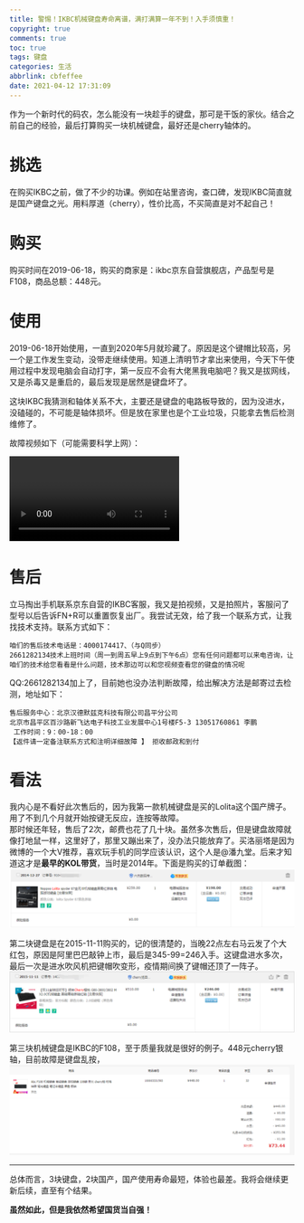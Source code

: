 ```yaml
---
title: 警惕！IKBC机械键盘寿命离谱，满打满算一年不到！入手须慎重！
copyright: true
comments: true
toc: true
tags: 键盘
categories: 生活
abbrlink: cbfeffee
date: 2021-04-12 17:31:09
---
```


作为一个新时代的码农，怎么能没有一块趁手的键盘，那可是干饭的家伙。结合之前自己的经验，最后打算购买一块机械键盘，最好还是cherry轴体的。

# 挑选
在购买IKBC之前，做了不少的功课。例如在站里咨询，查口碑，发现IKBC简直就是国产键盘之光。用料厚道（cherry），性价比高，不买简直是对不起自己！

# 购买
购买时间在2019-06-18，购买的商家是：ikbc京东自营旗舰店，产品型号是F108，商品总额：448元。

# 使用
2019-06-18开始使用，一直到2020年5月就珍藏了。原因是这个键帽比较高，另一个是工作发生变动，没带走继续使用。知道上清明节才拿出来使用，今天下午使用过程中发现电脑会自动打字，第一反应不会有大佬黑我电脑吧？我又是拔网线，又是杀毒又是重启的，最后发现是居然是键盘坏了。  

这块IKBC我猜测和轴体关系不大，主要还是键盘的电路板导致的，因为没进水，没磕碰的，不可能是轴体损坏。但是放在家里也是个工业垃圾，只能拿去售后检测维修了。  

故障视频如下（可能需要科学上网）：

<video id="video" controls="true" preload="auto"> <source id="mp4" src="https://files.catbox.moe/yrdkve.MP4" type="video/mp4"> </video>

# 售后
立马掏出手机联系京东自营的IKBC客服，我又是拍视频，又是拍照片，客服问了型号以后告诉FN+R可以重置恢复出厂。我尝试无效，给了我一个联系方式，让我找技术支持。联系方式如下：
```
咱们的售后技术电话是：4000174417、（与Q同步）
2661282134技术上班时间（周一到周五早上9点到下午6点）您有任何问题都可以来电咨询，让咱们的技术给您看看是什么问题，技术那边可以和您视频查看您的键盘的情况呢
```
QQ:2661282134加上了，目前她也没办法判断故障，给出解决方法是邮寄过去检测，地址如下：
```
售后服务中心：北京汉德默兹克科技有限公司昌平分公司 
北京市昌平区百沙路新飞达电子科技工业发展中心1号楼F5-3 13051760861 李鹏 
 工作时间：9：00-18：00
【返件请一定备注联系方式和注明详细故障 】 拒收邮政和到付
```
# 看法

我内心是不看好此次售后的，因为我第一款机械键盘是买的Lolita这个国产牌子。用了不到几个月就开始按键无反应，连按等故障。  
那时候还年轻，售后了2次，邮费也花了几十块。虽然多次售后，但是键盘故障就像打地鼠一样，这里好了，那里又蹦出来了，没办法只能放弃了。买洛丽塔是因为微博的一个大V推荐，喜欢玩手机的同学应该认识，这个人是@潘九堂。后来才知道这才是**最早的KOL带货**，当时是2014年。下面是购买的订单截图：
![Lolita键盘.png](../img/CvQOSrjmXuNs2At.png)

第二块键盘是在2015-11-11购买的，记的很清楚的，当晚22点左右马云发了个大红包，原因是阿里巴巴敲钟上市，最后是345-99=246入手。这键盘进水多次，最后一次是进水吹风机把键帽吹变形，疫情期间换了键帽还顶了一阵子。
![cherry-G80-3800.png](../img/qRzaQsjtype854g.png)

第三块机械键盘是IKBC的F108，至于质量我就是很好的例子。448元cherry银轴，目前故障是键盘乱按，
![IKBC-F108-2.png](../img/LP4OetMhY1WTdqD.png)

-------

总体而言，3块键盘，2块国产，国产使用寿命最短，体验也最差。我将会继续更新后续，直至有个结果。



**虽然如此，但是我依然希望国货当自强！**